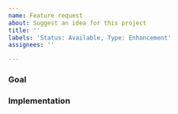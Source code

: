 ```yaml
---
name: Feature request
about: Suggest an idea for this project
title: ''
labels: 'Status: Available, Type: Enhancement'
assignees: ''

---
```


<!--- Provide a general summary of the enhancement in the Title above -->

<!--- General Information: --->
<!--- You can also use the Question and Report Bug template. --->
<!--- You can vary this structure. This is just a template to help you get an idea. --->
<!--- A good description helps to understand the feature better.
<!--- Try to make it readable and think of correct indentation/formatting. --->

<!--- Provide a summary of your idea (this is the minimum) -->

<!--- extra information if needed -->
### Goal
<!--- summarize the goals --->

### Implementation
<!--- how would you implement it? (no code needed, e.g. which pattern?) --->
